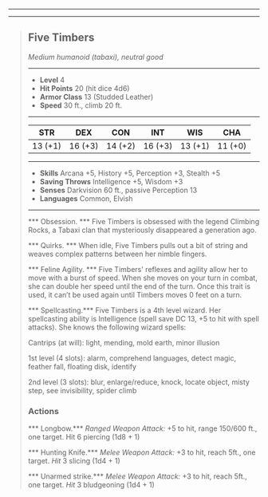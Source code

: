 ___
___
> ## Five Timbers
>*Medium humanoid (tabaxi), neutral good*
> ___
> - **Level** 4
> - **Hit Points** 20 (hit dice 4d6)
> - **Armor Class** 13 (Studded Leather)
> - **Speed** 30 ft., climb 20 ft.
>___
>|STR|DEX|CON|INT|WIS|CHA|
>|:---:|:---:|:---:|:---:|:---:|:---:|
>|13 (+1)|16 (+3)|14 (+2)|16 (+3)|13 (+1)|11 (+0)|
>___
> - **Skills** Arcana +5, History +5, Perception +3, Stealth +5
> - **Saving Throws** Intelligence +5, Wisdom +3
> - **Senses** Darkvision 60 ft., passive Perception 13
> - **Languages** Common, Elvish
> ___
>
> *** Obsession. *** Five Timbers is obsessed with the legend Climbing Rocks, a Tabaxi clan that mysteriously disappeared a generation ago.
>
> *** Quirks. *** When idle, Five Timbers pulls out a bit of string and weaves complex patterns between her nimble fingers.
>
> *** Feline Agility. ***
Five Timbers' reflexes and agility allow her to move with a burst of speed. When she moves on your turn in combat, she can double her speed until the end of the turn. Once this trait is used, it can’t be used again until Timbers moves 0 feet on a turn.
>
> *** Spellcasting.*** Five Timbers is a 4th level wizard. Her spellcasting ability is Intelligence (spell save DC 13, +5 to hit with spell attacks). She knows the following wizard spells:
>
> Cantrips (at will): light, mending, mold earth, minor illusion
>
> 1st level (4 slots): alarm, comprehend languages, detect magic, feather fall, floating disk, identify 
>
> 2nd level (3 slots): blur, enlarge/reduce, knock, locate object, misty step, see invisibility, spider climb
>
> ### Actions
> *** Longbow.*** *Ranged Weapon Attack:* +5 to hit, range 150/600 ft., one target. Hit 6 piercing (1d8 + 1)
>
> *** Hunting Knife.*** *Melee Weapon Attack:* +3 to hit, reach 5ft., one target. *Hit* 3 slicing (1d4 + 1) 
>
> *** Unarmed strike.*** *Melee Weapon Attack:* +3 to hit, reach 5ft., one target. *Hit* 3 bludgeoning (1d4 + 1) 


